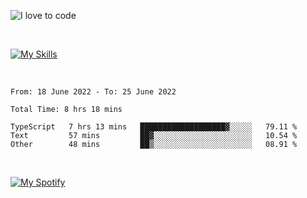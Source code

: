 ![I love to code](https://capsule-render.vercel.app/api?height=250&type=waving&color=gradient&customColorList=14&section=header&text=%F0%9F%92%80%20%F0%9F%96%A4%20%F0%9F%92%BB&fontSize=34&fontColor=fff&animation=fadeIn&fontAlignY=40)

<br>

[![My Skills](https://skillicons.dev/icons?i=html,css,js,ts,dart,react,vue,astro,nextjs,nuxtjs,svelte,remix,gatsby,flutter,jest,sass,styledcomponents,tailwind,materialui,nodejs,graphql,git,netlify,ai,figma)](https://skillicons.dev)

<br>

<!--START_SECTION:waka-->

```text
From: 18 June 2022 - To: 25 June 2022

Total Time: 8 hrs 18 mins

TypeScript   7 hrs 13 mins   ███████████████████▓░░░░░   79.11 %
Text         57 mins         ██▓░░░░░░░░░░░░░░░░░░░░░░   10.54 %
Other        48 mins         ██▒░░░░░░░░░░░░░░░░░░░░░░   08.91 %
```

<!--END_SECTION:waka-->

<br>

[![My Spotify](https://spotify-github-profile.vercel.app/api/view?uid=dmblakedesign&cover_image=true&theme=default&bar_color=53b14f&bar_color_cover=false)](https://github.com/kittinan/spotify-github-profile)
